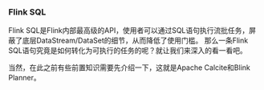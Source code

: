 ### Flink SQL

Flink SQL是Flink内部最高级的API，使用者可以通过SQL语句执行流批任务，屏蔽了底层DataStream/DataSet的细节，从而降低了使用门槛。
那么一条Flink SQL语句究竟是如何转化为可执行的任务的呢？就让我们来深入的看一看吧。

当然，在此之前有些前置知识需要先介绍一下，这就是Apache Calcite和Blink Planner。

